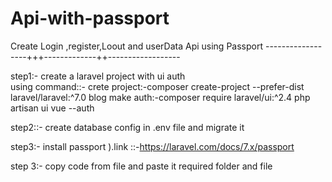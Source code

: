 # Api-with-passport
Create Login ,register,Loout and  userData Api using Passport 
------------------+++-------------++------------------

step1:- create a laravel project with ui auth \
using command::-
crete project:-composer create-project --prefer-dist laravel/laravel:^7.0 blog
make auth:-composer require laravel/ui:^2.4
            php artisan ui vue --auth
            
   step2::- create database config in .env file  and migrate it 
 
 step3:- install passport
 ).link ::-https://laravel.com/docs/7.x/passport
 
 step 3:- copy code from file and paste it required folder and file 

